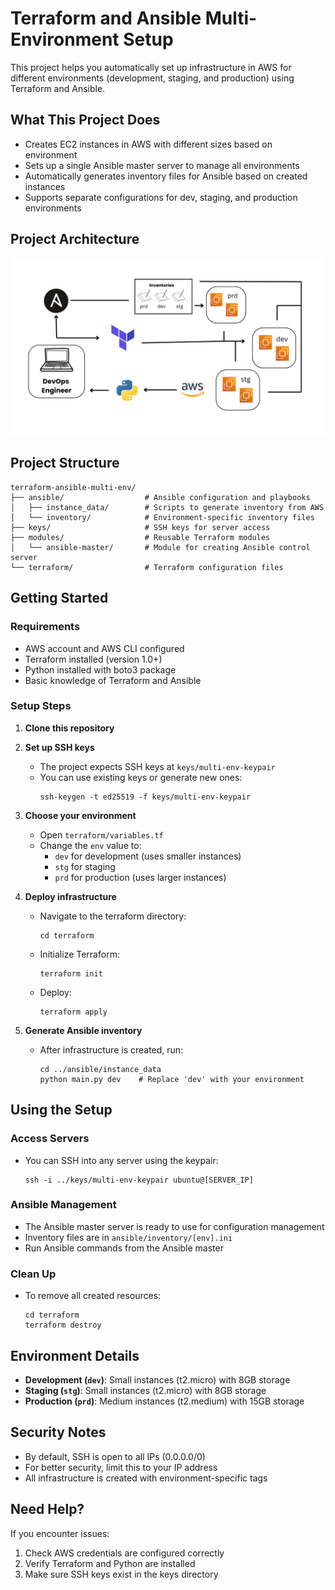 # Terraform and Ansible Multi-Environment Setup

This project helps you automatically set up infrastructure in AWS for different environments (development, staging, and production) using Terraform and Ansible.

## What This Project Does

- Creates EC2 instances in AWS with different sizes based on environment
- Sets up a single Ansible master server to manage all environments
- Automatically generates inventory files for Ansible based on created instances
- Supports separate configurations for dev, staging, and production environments

## Project Architecture

![Project Architecture](architecture.png)

## Project Structure

```
terraform-ansible-multi-env/
├── ansible/                  # Ansible configuration and playbooks
│   ├── instance_data/        # Scripts to generate inventory from AWS
│   └── inventory/            # Environment-specific inventory files
├── keys/                     # SSH keys for server access
├── modules/                  # Reusable Terraform modules
│   └── ansible-master/       # Module for creating Ansible control server
└── terraform/                # Terraform configuration files
```

## Getting Started

### Requirements

- AWS account and AWS CLI configured
- Terraform installed (version 1.0+)
- Python installed with boto3 package
- Basic knowledge of Terraform and Ansible

### Setup Steps

1. **Clone this repository**

2. **Set up SSH keys**
   - The project expects SSH keys at `keys/multi-env-keypair`
   - You can use existing keys or generate new ones:
     ```
     ssh-keygen -t ed25519 -f keys/multi-env-keypair
     ```

3. **Choose your environment**
   - Open `terraform/variables.tf`
   - Change the `env` value to:
     - `dev` for development (uses smaller instances)
     - `stg` for staging
     - `prd` for production (uses larger instances)

4. **Deploy infrastructure**
   - Navigate to the terraform directory:
     ```
     cd terraform
     ```
   - Initialize Terraform:
     ```
     terraform init
     ```
   - Deploy:
     ```
     terraform apply
     ```

5. **Generate Ansible inventory**
   - After infrastructure is created, run:
     ```
     cd ../ansible/instance_data
     python main.py dev    # Replace 'dev' with your environment
     ```

## Using the Setup

### Access Servers

- You can SSH into any server using the keypair:
  ```
  ssh -i ../keys/multi-env-keypair ubuntu@[SERVER_IP]
  ```

### Ansible Management

- The Ansible master server is ready to use for configuration management
- Inventory files are in `ansible/inventory/[env].ini`
- Run Ansible commands from the Ansible master

### Clean Up

- To remove all created resources:
  ```
  cd terraform
  terraform destroy
  ```

## Environment Details

- **Development (`dev`)**: Small instances (t2.micro) with 8GB storage
- **Staging (`stg`)**: Small instances (t2.micro) with 8GB storage
- **Production (`prd`)**: Medium instances (t2.medium) with 15GB storage

## Security Notes

- By default, SSH is open to all IPs (0.0.0.0/0)
- For better security, limit this to your IP address
- All infrastructure is created with environment-specific tags

## Need Help?

If you encounter issues:
1. Check AWS credentials are configured correctly
2. Verify Terraform and Python are installed
3. Make sure SSH keys exist in the keys directory

